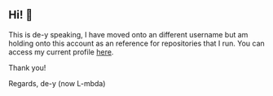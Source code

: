 ## Hi! 👋

This is de-y speaking, I have moved onto an different username but am holding onto this account as an reference for repositories that I run. You can access my current profile [here](https://github.com/L-mbda).

Thank you!

Regards,
de-y (now L-mbda)
